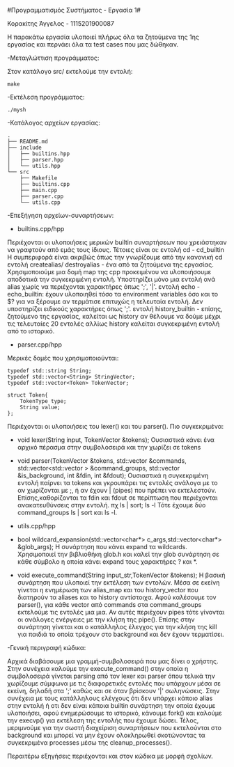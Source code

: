 
#Προγραμματισμός Συστήματος - Εργασία 1#

Κορακίτης Άγγελος - 1115201900087

Η παρακάτω εργασία υλοποιεί πλήρως όλα τα ζητούμενα της 1ης εργασίας και περνάει όλα τα test cases που μας δώθηκαν. 

-Μεταγλώττιση προγράμματος:

Στον κατάλογο src/ εκτελούμε την εντολή: 
    
    make

-Εκτέλεση προγράμματος:
    
    ./mysh

-Κατάλογος αρχείων εργασίας:

    .
    ├── README.md
    ├── include
    │   ├── builtins.hpp
    │   ├── parser.hpp
    │   └── utils.hpp
    └── src
        ├── Makefile
        ├── builtins.cpp
        ├── main.cpp
        ├── parser.cpp
        └── utils.cpp



-Επεξήγηση αρχείων-συναρτήσεων:

- builtins.cpp/hpp

Περιέχονται οι υλοποιήσεις μερικών builtin συναρτήσεων που χρειάστηκαν να γραφτούν από εμάς τους ίδιους. Τέτοιες είναι οι:
εντολή cd - cd_builtin Η συμπεριφορά είναι ακριβώς όπως την γνωρίζουμε από την κανονική cd
εντολή createalias/ destroyalias - ένα από τα ζητούμενα της εργασίας. Χρησιμοποιούμε μια δομή map της cpp προκειμένου να υλοποιήσουμε αποδοτικά την συγκεκριμένη εντολή. Υποστηρίζει μόνο μια εντολή ανά alias χωρίς να περιέχονται χαρακτήρες όπως ';', '|'.
εντολή echo - echo_builtin: έχουν υλοποιηθεί τόσο τα environment variables όσο και το $? για να ξέρουμε αν τερμάτισε επιτυχώς η τελευταία εντολή. Δεν υποστηρίζει ειδικούς χαρακτήρες όπως ';'.
εντολή history_builtin - επίσης, ζητούμενο της εργασίας, καλείται ως history αν θέλουμε να δούμε μέχρι τις τελευταίες 20 εντολές αλλίως history <number> καλείται συγκεκριμένη εντολή από το ιστορικό.

- parser.cpp/hpp

Μερικές δομές που χρησιμοποιούνται:

    typedef std::string String;
    typedef std::vector<String> StringVector;
    typedef std::vector<Token> TokenVector;

    struct Token{
        TokenType type;
        String value;
    };

Περιέχονται οι υλοποιήσεις του lexer() και του parser(). Πιο συγκεκριμένα:
- void lexer(String input, TokenVector &tokens);
Ουσιαστικά κάνει ένα αρχικό πέρασμα στην συμβολοσειρά και την χωρίζει σε tokens
- void parser(TokenVector &tokens, std::vector<StringVector> &commands, std::vector<std::vector<StringVector> > &command_groups, std::vector<bool> &is_background,   int &fdin, int &fdout);
Ουσιαστικά η συγκεκριμένη εντολή παίρνει τα tokens και γκρουπάρει τις εντολές ανάλογα με το αν χωρίζονται με ;, ή αν έχουν | (pipes) που πρέπει να εκτελεστούν. Επίσης,καθορίζονται τα fdin και fdout σε περίπτωση που περιέχονται ανακατευθύνσεις στην εντολή.
πχ ls | sort; ls -l
Τότε έχουμε δύο command_groups ls | sort και ls -l.

- utils.cpp/hpp
- bool wildcard_expansion(std::vector<char*> c_args,std::vector<char*> &glob_args);
Η συνάρτηση που κάνει expand τα wildcards. Χρησιμοποιεί την βιβλιοθήκη glob.h και καλεί την glob συνάρτηση σε κάθε σύμβολο η οποία κάνει expand τους χαρακτήρες ? και *.

- void execute_command(String input_str,TokenVector &tokens);
Η βασική συνάρτηση που υλοποιεί την εκτέλεση των εντολών. Μέσα σε εκείνη γίνεται η ενημέρωση των alias_map και του history_vector που διατηρούν τα aliases και το history αντίστοιχα. Αφού καλέσουμε τον parser(), για κάθε vector από commands στα command_groups εκτελούμε τις εντολές μια μια. Αν αυτές περιέχουν pipes τότε γίνονται οι ανάλογες ενέργειες με την κλήση της pipe(). Επίσης στην συνάρτηση γίνεται και ο κατάλληλος έλεγχος για την κλήση της kill για παιδιά το οποία τρέχουν στο background και δεν έχουν τερματίσει.


-Γενική περιγραφή κώδικα:

Αρχικά διαβάσουμε μια γραμμή-συμβολοσειρά που μας δίνει ο χρήστης. Στην συνέχεια καλούμε την execute_command() στην οποία η συμβολοσειρά γίνεται parsing από τον lexer και parser όπου τελικά την χωρίζουμε σύμφωνα με τις διαφορετικές εντολές που υπάρχουν μέσα σε εκείνη, δηλαδή στα ';' καθώς και σε όταν βρίσκουν '|' σωληνώσεις. Στην συνέχεια με τους κατάλληλους ελέγχους ότι δεν υπάρχει κάποιο alias στην εντολή ή οτι δεν είναι κάποια builtin συνάρτηση την οποία έχουμε υλοποιήσει, αφού ενημερώσουμε το ιστορικό, κάνουμε fork() και καλούμε την execvp() για εκτέλεση της εντολής που έχουμε δώσει. Τέλος, μεριμνούμε για την σωστή διαχείριση συναρτήσεων που εκτελούνται στο background και μπορεί να μην έχουν ολοκληρωθεί σκοτώνοντας τα συγκεκριμένα processes μέσω της cleanup_processes(). 

Περαιτέρω εξηγήσεις περιέχονται και στον κώδικα με μορφή σχολίων.